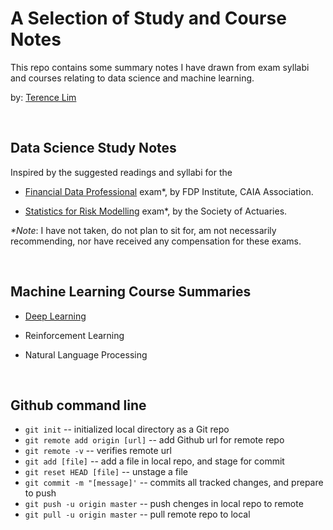# A Selection of Study and Course Notes

This repo contains some summary notes I have drawn from exam syllabi
and courses relating to data science and machine learning.

by: [Terence Lim](https://www.linkedin.com/in/terencelim)


&nbsp;

## Data Science Study Notes

Inspired by the suggested readings and syllabi for the

- [Financial Data Professional](./fdp,pdf) exam\*, by FDP Institute, CAIA Association.

- [Statistics for Risk Modelling](./SRM.pdf) exam\*, by the Society of Actuaries.

_\*Note_: I have not taken, do not plan to sit for, am not necessarily
recommending, nor have received any compensation for these exams.

&nbsp;


## Machine Learning Course Summaries

- [Deep Learning](./)

- Reinforcement Learning

- Natural Language Processing

&nbsp;


## Github command line

- `git init`                  -- initialized local directory as a Git repo
- `git remote add origin [url]`  -- add Github url for remote repo
- `git remote -v`          --  verifies remote url
- `git add [file]`          --  add a file in local repo, and stage for commit
- `git reset HEAD [file]`   -- unstage a file
- `git commit -m "[message]'` -- commits all tracked changes, and prepare to push
- `git push -u origin master`  -- push chenges in local repo to remote
- `git pull -u origin master`  -- pull remote repo to local


